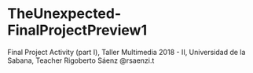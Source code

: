 # TheUnexpected-FinalProjectPreview1
Final Project Activity (part I), Taller Multimedia 2018 - II, Universidad de la Sabana, Teacher Rigoberto Sáenz @rsaenzi.t
